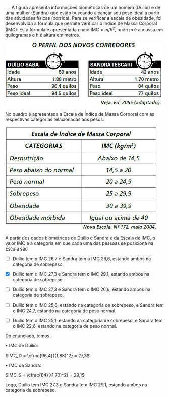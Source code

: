

     A figura apresenta informações biométricas de um homem (Duílio) e de uma mulher (Sandra) que estão buscando alcançar seu peso ideal a partir das atividades físicas (corrida). Para se verificar a escala de obesidade, foi desenvolvida a fórmula que permite verificar o Índice de Massa Corporal (IMC). Esta fórmula é apresentada como IMC = $m/h^2$, onde m é a massa em quilogramas e h é altura em metros.

![](5c20f216-6452-8c58-3b09-553ebc88641f.png)

No quadro é apresentada a Escala de Índice de Massa Corporal com as respectivas categorias relacionadas aos pesos.

![](c762e4c3-9379-7a48-8cfb-743c6731570e.png)

A partir dos dados biométricos de Duílio e Sandra e da Escala de IMC, o valor IMC e a categoria em que cada uma das pessoas se posiciona na Escala são



- [ ] Duílio tem o IMC 26,7 e Sandra tem o IMC 26,6, estando ambos na categoria de sobrepeso.
- [x] Duílio tem o IMC 27,3 e Sandra tem o IMC 29,1, estando ambos na categoria de sobrepeso.
- [ ] Duílio tem o IMC 27,3 e Sandra tem o IMC 26,6, estando ambos na categoria de sobrepeso.
- [ ] Duílio tem o IMC 25,6, estando na categoria de sobrepeso, e Sandra tem o IMC 24,7, estando na categoria de peso normal.
- [ ] Duílio tem o IMC 25,1, estando na categoria de sobrepeso, e Sandra tem o IMC 22,6, estando na categoria de peso normal.


Do enunciado, temos:

• IMC de Duílio:

$IMC_D = \cfrac{96,4}{(1,88)^2} = 27,3$

• IMC de Sandra:

$IMC_S = \cfrac{84}{(1,70)^2} = 29,1$

Logo, Duílio tem IMC 27,3 e Sandra tem IMC 29,1, estando ambos na categoria de sobrepeso.
